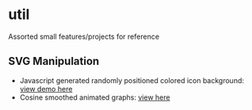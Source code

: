 # util
Assorted small features/projects for reference

## SVG Manipulation

* Javascript generated randomly positioned colored icon background: [view demo here](https://csperando.github.io/util/SVGStuff/)
* Cosine smoothed animated graphs: [view here](#)
